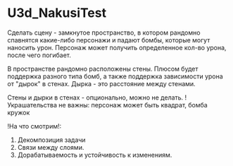 # U3d_NakusiTest

Сделать сцену - замкнутое пространство, в котором рандомно спавнятся какие-либо персонажи и падают бомбы, которые могут наносить урон. Персонаж может получить определенное кол-во урона, после чего погибает.  

В пространстве рандомно расположены стены.   Плюсом будет поддержка разного типа бомб, а также поддержка зависимости урона от "дырок" в стенах. Дырка - это расстояние между стенами.

Стены и дырки в стенах - опционально, можно не делать. 
!Украшательства не важны: персонаж может быть квадрат, бомба кружок

!На что смотрим!: 
1. Декомпозиция задачи
2. Связи между слоями.
3. Дорабатываемость и устойчивость к изменениям.
